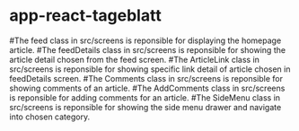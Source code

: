 # app-react-tageblatt
#The feed class in src/screens is reponsible for displaying the homepage article.
#The feedDetails class in src/screens is reponsible for showing the article detail chosen from the feed screen.
#The ArticleLink class in src/screens is reponsible for showing specific link detail of article chosen in feedDetails screen.
#The Comments class in src/screens is reponsible for showing comments of an article.
#The AddComments class in src/screens is reponsible for adding comments for an article.
#The SideMenu class in src/screens is reponsible for showing the side menu drawer and navigate into chosen category.
